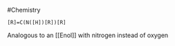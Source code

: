 #Chemistry 
```smiles
[R]=C(N([H])[R])[R]
```
Analogous to an [[Enol]] with nitrogen instead of oxygen